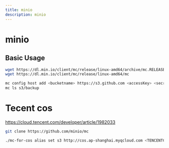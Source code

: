 ```yaml
---
title: minio
description: minio
---
```


# minio

## Basic Usage

```bash
wget https://dl.min.io/client/mc/release/linux-amd64/archive/mc.RELEASE.2019-10-02T19-41-02Z
wget https://dl.min.io/client/mc/release/linux-amd64/mc
```

```bash
mc config host add <bucketname> https://s3.github.com <accessKey> <secretKey>
mc ls s3/backup
```

# Tecent cos

<https://cloud.tencent.com/developer/article/1982033>

```bash
git clone https://github.com/minio/mc

./mc-for-cos alias set s3 http://cos.ap-shanghai.myqcloud.com <TENCENTCLOUD_SECRET_ID> <TENCENTCLOUD_SECRET_KEY>
```
